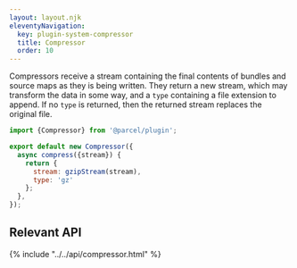 ```yaml
---
layout: layout.njk
eleventyNavigation:
  key: plugin-system-compressor
  title: Compressor
  order: 10
---
```


Compressors receive a stream containing the final contents of bundles and source maps as they is being written. They return a new stream, which may transform the data in some way, and a `type` containing a file extension to append. If no `type` is returned, then the returned stream replaces the original file.

```js
import {Compressor} from '@parcel/plugin';

export default new Compressor({
  async compress({stream}) {
    return {
      stream: gzipStream(stream),
      type: 'gz'
    };
  },
});
```

## Relevant API

{% include "../../api/compressor.html" %}
